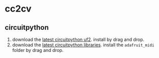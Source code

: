 # cc2cv

## circuitpython

1. download the [latest circuitpython uf2](https://circuitpython.org/board/raspberry_pi_pico/). install by drag and drop.
2. download the [latest circuitpython libraries](https://github.com/adafruit/Adafruit_CircuitPython_Bundle/releases/tag/20230424). install the `adafruit_midi` folder by drag and drop.